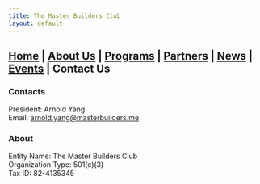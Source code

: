 ```yaml
---
title: The Master Builders Club
layout: default
---
```


## [Home](./index.html) | [About Us](./about.html) | [Programs](./programs.html) | [Partners](./partners.html) | [News](./news.html) | [Events](./events.html) | **Contact Us**

### Contacts

President: Arnold Yang \
Email: arnold.yang@masterbuilders.me

### About

Entity Name: The Master Builders Club \
Organization Type: 501(c)(3) \
Tax ID: 82-4135345
